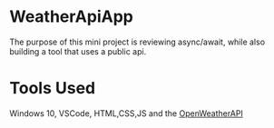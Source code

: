 # WeatherApiApp

The purpose of this mini project is reviewing async/await, while also building a tool that uses a public api.

# Tools Used
Windows 10, VSCode, HTML,CSS,JS
and the [OpenWeatherAPI]('https://openweathermap.org/')